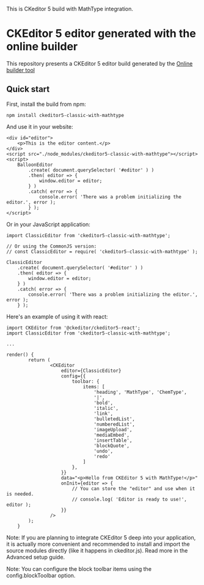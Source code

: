 This is CKeditor 5 build with MathType integration.

# CKEditor 5 editor generated with the online builder

This repository presents a CKEditor 5 editor build generated by the [Online builder tool](https://ckeditor.com/ckeditor-5/online-builder)

## Quick start

First, install the build from npm:

```npm install ckeditor5-classic-with-mathtype```

And use it in your website:
```
<div id="editor">
    <p>This is the editor content.</p>
</div>
<script src="./node_modules/ckeditor5-classic-with-mathtype"></script>
<script>
    BalloonEditor
        .create( document.querySelector( '#editor' ) )
        .then( editor => {
            window.editor = editor;
        } )
        .catch( error => {
            console.error( 'There was a problem initializing the editor.', error );
        } );
</script>
 ```
Or in your JavaScript application:
```
import ClassicEditor from 'ckeditor5-classic-with-mathtype';
 
// Or using the CommonJS version:
// const ClassicEditor = require( 'ckeditor5-classic-with-mathtype' );
 
ClassicEditor
    .create( document.querySelector( '#editor' ) )
    .then( editor => {
        window.editor = editor;
    } )
    .catch( error => {
        console.error( 'There was a problem initializing the editor.', error );
    } );
```

Here's an example of using it with react:

```
import CKEditor from '@ckeditor/ckeditor5-react';
import ClassicEditor from 'ckeditor5-classic-with-mathtype';

...

render() {
		return (
				<CKEditor
					editor={ClassicEditor}
                    config={{
						toolbar: {
							items: [
								'heading', 'MathType', 'ChemType',
								'|',
								'bold',
								'italic',
								'link',
								'bulletedList',
								'numberedList',
								'imageUpload',
								'mediaEmbed',
								'insertTable',
								'blockQuote',
								'undo',
								'redo'
							]
						},
					}}
					data="<p>Hello from CKEditor 5 with MathType!</p>"
					onInit={editor => {
						// You can store the "editor" and use when it is needed.
						// console.log( 'Editor is ready to use!', editor );
					}}
				/>
		);
	}
``` 
Note: If you are planning to integrate CKEditor 5 deep into your application, it is actually more convenient and recommended to install and import the source modules directly (like it happens in ckeditor.js). Read more in the Advanced setup guide.

Note: You can configure the block toolbar items using the config.blockToolbar option.
